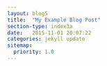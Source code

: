 ```yaml
---
layout: blog5
title:  "My Example Blog Post"
section-type: index3a
date:   2015-11-01 20:07:22
categories: jekyll update
sitemap:
  priority: 1.0
---
```


<!--
If you want to have a static message in your intro layout, disable the dynamic-typing in the _config.yml and write here your text
-->
 